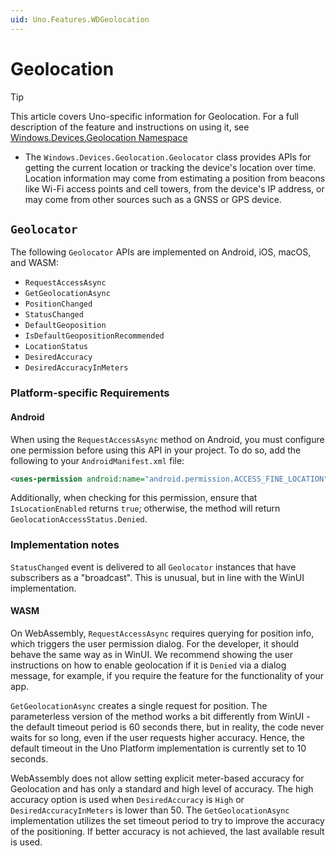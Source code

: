 ```yaml
---
uid: Uno.Features.WDGeolocation
---
```


# Geolocation

> [!TIP]
> This article covers Uno-specific information for Geolocation. For a full description of the feature and instructions on using it, see [Windows.Devices.Geolocation Namespace](https://learn.microsoft.com/uwp/api/windows.devices.geolocation)

* The `Windows.Devices.Geolocation.Geolocator` class provides APIs for getting the current location or tracking the device's location over time. Location information may come from estimating a position from beacons like Wi-Fi access points and cell towers, from the device's IP address, or may come from other sources such as a GNSS or GPS device.

## `Geolocator`

The following `Geolocator` APIs are implemented on Android, iOS, macOS, and WASM:

* `RequestAccessAsync`
* `GetGeolocationAsync`
* `PositionChanged`
* `StatusChanged`
* `DefaultGeoposition`
* `IsDefaultGeopositionRecommended`
* `LocationStatus`
* `DesiredAccuracy`
* `DesiredAccuracyInMeters`

### Platform-specific Requirements

#### Android

When using the `RequestAccessAsync` method on Android, you must configure one permission before using this API in your project. To do so, add the following to your `AndroidManifest.xml` file:

```xml
<uses-permission android:name="android.permission.ACCESS_FINE_LOCATION" />
```

Additionally, when checking for this permission, ensure that `IsLocationEnabled` returns `true`; otherwise, the method will return `GeolocationAccessStatus.Denied`.

### Implementation notes

`StatusChanged` event is delivered to all `Geolocator` instances that have subscribers as a "broadcast". This is unusual, but in line with the WinUI implementation.

#### WASM

On WebAssembly, `RequestAccessAsync` requires querying for position info, which triggers the user permission dialog. For the developer, it should behave the same way as in WinUI. We recommend showing the user instructions on how to enable geolocation if it is `Denied` via a dialog message, for example, if you require the feature for the functionality of your app.

`GetGeolocationAsync` creates a single request for position. The parameterless version of the method works a bit differently from WinUI - the default timeout period is 60 seconds there, but in reality, the code never waits for so long, even if the user requests higher accuracy. Hence, the default timeout in the Uno Platform implementation is currently set to 10 seconds.

WebAssembly does not allow setting explicit meter-based accuracy for Geolocation and has only a standard and high level of accuracy. The high accuracy option is used when `DesiredAccuracy` is `High` or `DesiredAccuracyInMeters` is lower than 50. The `GetGeolocationAsync` implementation utilizes the set timeout period to try to improve the accuracy of the positioning. If better accuracy is not achieved, the last available result is used.
